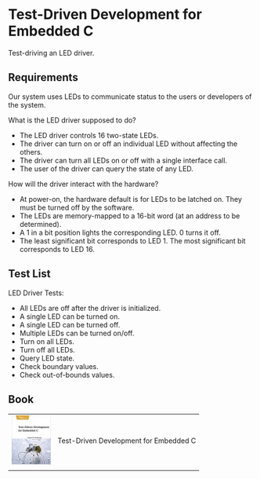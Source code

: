 # Test-Driven Development for Embedded C

Test-driving an LED driver.

## Requirements

Our system uses LEDs to communicate status to the users or developers of the system.

What is the LED driver supposed to do?

- The LED driver controls 16 two-state LEDs.
- The driver can turn on or off an individual LED without affecting the others.
- The driver can turn all LEDs on or off with a single interface call.
- The user of the driver can query the state of any LED.

How will the driver interact with the hardware?

- At power-on, the hardware default is for LEDs to be latched on. They must be turned off by the software.
- The LEDs are memory-mapped to a 16-bit word (at an address to be determined).
- A 1 in a bit position lights the corresponding LED. 0 turns it off.
- The least significant bit corresponds to LED 1. The most significant bit corresponds to LED 16.

## Test List

LED Driver Tests:

- All LEDs are off after the driver is initialized.
- A single LED can be turned on.
- A single LED can be turned off.
- Multiple LEDs can be turned on/off.
- Turn on all LEDs.
- Turn off all LEDs.
- Query LED state.
- Check boundary values.
- Check out-of-bounds values.

## Book

| | |
|-----|-----|
| ![](https://github.com/leocamello/test-driven-development/raw/master/images/tdd_embeddedc.png "Test-Driven Development for Embedded C") | Test-Driven Development for Embedded C |
| | |
